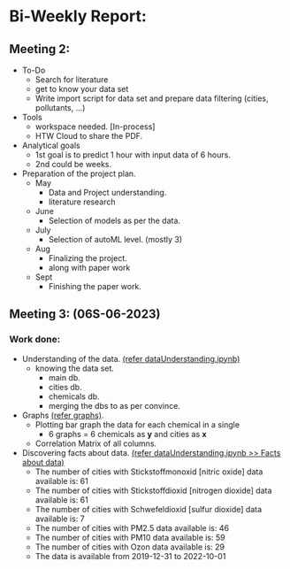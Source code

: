# Bi-Weekly Report:

## Meeting 2:

- To-Do
  - Search for literature
  - get to know your data set
  - Write import script for data set and prepare data filtering (cities, pollutants, ...)
- Tools
  - workspace needed. [In-process]
  - HTW Cloud to share the PDF.
- Analytical goals
  - 1st goal is to predict 1 hour with input data of 6 hours.
  - 2nd could be weeks.
- Preparation of the project plan.
  - May
    - Data and Project understanding.
    - literature research
  - June
    - Selection of models as per the data.
  - July
    - Selection of autoML level. (mostly 3)
  - Aug
    - Finalizing the project.
    - along with paper work
  - Sept
    - Finishing the paper work.

## Meeting 3: (06S-06-2023)

### Work done:

- Understanding of the data. [(refer dataUnderstanding.ipynb)](https://github.com/YashRevannavar/Auto-ML-On-De-Pollution/blob/master/script/dataUnderstanding.ipynb)
  - knowing the data set.
    - main db.
    - cities db.
    - chemicals db.
    - merging the dbs to as per convince.
- Graphs [(refer graphs)](https://github.com/YashRevannavar/Auto-ML-On-De-Pollution/tree/master/graphs).
  - Plotting bar graph the data for each chemical in a single
    - 6 graphs = 6 chemicals as **y** and cities as **x**
  - Correlation Matrix of all columns.
- Discovering facts about data. [(refer dataUnderstanding.ipynb >> Facts about data)](https://github.com/YashRevannavar/Auto-ML-On-De-Pollution/blob/master/script/dataUnderstanding.ipynb)
  - The number of cities with Stickstoffmonoxid [nitric oxide] data available is: 61
  - The number of cities with Stickstoffdioxid [nitrogen dioxide] data available is: 61
  - The number of cities with Schwefeldioxid [sulfur dioxide] data available is: 7
  - The number of cities with PM2.5 data available is: 46
  - The number of cities with PM10 data available is: 59
  - The number of cities with Ozon data available is: 29
  - The data is available from 2019-12-31 to 2022-10-01
